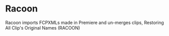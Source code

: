 # Racoon
Racoon imports FCPXMLs made in Premiere and un-merges clips, Restoring All Clip's Original Names (RACOON)
